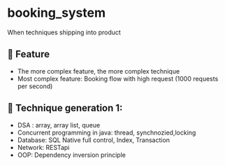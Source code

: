 # booking_system
When techniques shipping into product 

## 🌟 Feature
- The more complex feature, the more complex technique
- Most complex feature: Booking flow with high request (1000 requests per second)

## 🌟 Technique generation 1:
- DSA : array, array list, queue
- Concurrent programming in java: thread, synchnozied,locking
- Database: SQL Native full control, Index, Transaction
- Network: RESTapi
- OOP: Dependency inversion principle
